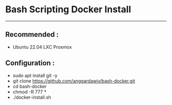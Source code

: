 # Bash Scripting Docker Install
---------------
Recommended : 
---------------
- Ubuntu 22.04 LXC Proxmox

Configuration :
---------------
- sudo apt install git -y
- git clone https://github.com/anggardawjy/bash-docker.git
- cd bash-docker
- chmod -R 777 *
- ./docker-install.sh

